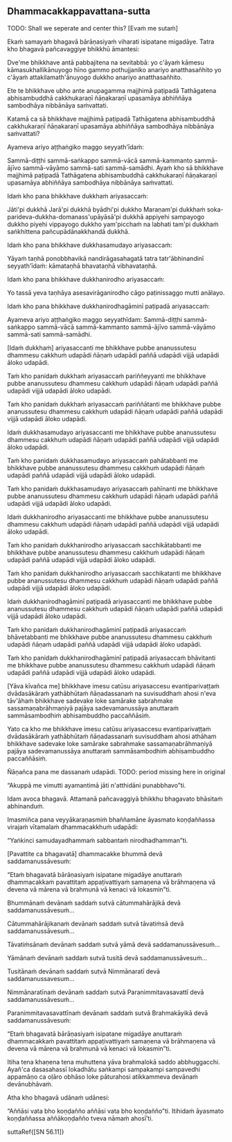 ## Dhammacakkappavattana-sutta<a id="dhammacakkappavattana-full"></a>

TODO: Shall we seperate and center this?
[Evaṁ me sutaṁ]

Ekaṁ samayaṁ bhagavā bārāṇasiyaṁ viharati isipatane migadāye. Tatra kho bhagavā pañcavaggiye bhikkhū āmantesi:

Dve'me bhikkhave antā pabbajitena na sevitabbā: yo c'āyaṁ kāmesu kāmasukhallikānuyogo hīno gammo pothujjaniko anariyo anatthasañhito yo c'āyaṁ attakilamath'ānuyogo dukkho anariyo anatthasañhito.

Ete te bhikkhave ubho ante anupagamma majjhimā paṭipadā Tathāgatena abhisambuddhā cakkhukaraṇī ñāṇakaraṇī upasamāya abhiññāya sambodhāya nibbānāya saṁvattati.

Katamā ca sā bhikkhave majjhimā paṭipadā Tathāgatena abhisambuddhā cakkhukaraṇī ñāṇakaraṇī upasamāya abhiññāya sambodhāya nibbānāya saṁvattati?

Ayameva ariyo aṭṭhaṅgiko maggo seyyath'īdaṁ:

Sammā-diṭṭhi sammā-saṅkappo sammā-vācā sammā-kammanto sammā-ājīvo sammā-vāyāmo sammā-sati sammā-samādhi.
Ayaṁ kho sā bhikkhave majjhimā paṭipadā Tathāgatena abhisambuddhā cakkhukaraṇī ñāṇakaraṇī upasamāya abhiññāya sambodhāya nibbānāya saṁvattati.

Idaṁ kho pana bhikkhave dukkhaṁ ariyasaccaṁ:

Jāti'pi dukkhā Jarā'pi dukkhā byādhi'pi dukkho Maraṇam'pi dukkhaṁ soka-parideva-dukkha-domanass'upāyāsā'pi dukkhā appiyehi sampayogo dukkho piyehi vippayogo dukkho yam'picchaṁ na labhati tam'pi dukkhaṁ saṅkhittena pañcupādānakkhandā dukkhā.

Idaṁ kho pana bhikkhave dukkhasamudayo ariyasaccaṁ:

Yāyaṁ taṇhā ponobbhavikā nandirāgasahagatā tatra tatr'ābhinandinī seyyath'īdaṁ: kāmataṇhā bhavataṇhā vibhavataṇhā.

Idaṁ kho pana bhikkhave dukkhanirodho ariyasaccaṁ:

Yo tassā yeva taṇhāya asesavirāganirodho cāgo paṭinissaggo mutti anālayo.

Idaṁ kho pana bhikkhave dukkhanirodhagāminī paṭipadā ariyasaccaṁ:

Ayameva ariyo aṭṭhaṅgiko maggo seyyathīdam: Sammā-diṭṭhi sammā-saṅkappo sammā-vācā sammā-kammanto sammā-ājīvo sammā-vāyāmo sammā-sati sammā-samādhi.

[Idaṁ dukkhaṁ] ariyasaccanti me bhikkhave pubbe ananussutesu dhammesu cakkhuṁ udapādi ñāṇaṁ udapādi paññā udapādi vijjā udapādi āloko udapādi.

Taṁ kho panidaṁ dukkhaṁ ariyasaccaṁ pariññeyyanti me bhikkhave pubbe ananussutesu dhammesu cakkhuṁ udapādi ñāṇaṁ udapādi paññā udapādi vijjā udapādi āloko udapādi.

Taṁ kho panidaṁ dukkhaṁ ariyasaccaṁ pariññātanti me bhikkhave pubbe ananussutesu dhammesu cakkhuṁ udapādi ñāṇaṁ udapādi paññā udapādi vijjā udapādi āloko udapādi.

Idaṁ dukkhasamudayo ariyasaccanti me bhikkhave pubbe ananussutesu dhammesu cakkhuṁ udapādi ñāṇaṁ udapādi paññā udapādi vijjā udapādi āloko udapādi.

Taṁ kho panidaṁ dukkhasamudayo ariyasaccaṁ pahātabbanti me bhikkhave pubbe ananussutesu dhammesu cakkhuṁ udapādi ñāṇaṁ udapādi paññā udapādi vijjā udapādi āloko udapādi.

Taṁ kho panidaṁ dukkhasamudayo ariyasaccaṁ pahīnanti me bhikkhave pubbe ananussutesu dhammesu cakkhuṁ udapādi ñāṇaṁ udapādi paññā udapādi vijjā udapādi āloko udapādi.

Idaṁ dukkhanirodho ariyasaccanti me bhikkhave pubbe ananussutesu dhammesu cakkhuṁ udapādi ñāṇaṁ udapādi paññā udapādi vijjā udapādi āloko udapādi.

Taṁ kho panidaṁ dukkhanirodho ariyasaccaṁ sacchikātabbanti me bhikkhave pubbe ananussutesu dhammesu cakkhuṁ udapādi ñāṇaṁ udapādi paññā udapādi vijjā udapādi āloko udapādi.

Taṁ kho panidaṁ dukkhanirodho ariyasaccaṁ sacchikatanti me bhikkhave pubbe ananussutesu dhammesu cakkhuṁ udapādi ñāṇaṁ udapādi paññā udapādi vijjā udapādi āloko udapādi.

Idaṁ dukkhanirodhagāminī paṭipadā ariyasaccanti me bhikkhave pubbe ananussutesu dhammesu cakkhuṁ udapādi ñāṇaṁ udapādi paññā udapādi vijjā udapādi āloko udapādi.

Taṁ kho panidaṁ dukkhanirodhagāminī paṭipadā ariyasaccaṁ bhāvetabbanti me bhikkhave pubbe ananussutesu dhammesu cakkhuṁ udapādi ñāṇaṁ udapādi paññā udapādi vijjā udapādi āloko udapādi.

Taṁ kho panidaṁ dukkhanirodhagāminī paṭipadā ariyasaccaṁ bhāvitanti me bhikkhave pubbe ananussutesu dhammesu cakkhuṁ udapādi ñāṇaṁ udapādi paññā udapādi vijjā udapādi āloko udapādi.

[Yāva kīvañca me] bhikkhave imesu catūsu ariyasaccesu evantiparivaṭṭaṁ dvādasākāraṁ yathābhūtaṁ ñāṇadassanaṁ na suvisuddhaṁ ahosi n'eva tāv'āhaṁ bhikkhave sadevake loke samārake sabrahmake sassamaṇabrāhmaṇiyā pajāya sadevamanussāya anuttaraṁ sammāsambodhiṁ abhisambuddho paccaññāsiṁ.

Yato ca kho me bhikkhave imesu catūsu ariyasaccesu evantiparivaṭṭaṁ dvādasākāraṁ yathābhūtaṁ ñāṇadassanaṁ suvisuddham ahosi athāham bhikkhave sadevake loke samārake sabrahmake sassamaṇabrāhmaṇiyā pajāya sadevamanussāya anuttaraṁ sammāsambodhiṁ abhisambuddho paccaññāsiṁ.

Ñāṇañca pana me dassanaṁ udapādi. TODO: period missing here in original

“Akuppā me vimutti ayamantimā jāti n'atthidāni punabbhavo”ti.

Idam avoca bhagavā. Attamanā pañcavaggiyā bhikkhu bhagavato bhāsitaṁ abhinanduṁ.

Imasmiñca pana veyyākaraṇasmiṁ bhaññamāne āyasmato koṇḍaññassa virajaṁ vītamalaṁ dhammacakkhuṁ udapādi:

“Yaṅkinci samudayadhammaṁ sabbantaṁ nirodhadhamman”ti.

[Pavattite ca bhagavatā] dhammacakke bhummā devā saddamanussāvesuṁ:

“Etaṁ bhagavatā bārāṇasiyaṁ isipatane migadāye anuttaraṁ dhammacakkaṁ pavattitaṁ appaṭivattiyaṁ samaṇena vā brāhmaṇena vā devena vā mārena vā brahmunā vā kenaci vā lokasmin”ti.

Bhummānaṁ devānaṁ saddaṁ sutvā cātummahārājikā devā saddamanussāvesuṁ...

Cātummahārājikanaṁ devānaṁ saddaṁ sutvā tāvatiṁsā devā saddamanussāvesuṁ...

Tāvatiṁsānaṁ devānaṁ saddaṁ sutvā yāmā devā saddamanussāvesuṁ...

Yāmānaṁ devānaṁ saddaṁ sutvā tusitā devā saddamanussāvesuṁ...

Tusitānaṁ devānaṁ saddaṁ sutvā Nimmānaratī devā saddamanussavesum...

Nimmānaratīnaṁ devānaṁ saddaṁ sutvā Paranimmitavasavattī devā saddamanussāvesuṁ...

Paranimmitavasavattīnaṁ devānaṁ saddaṁ sutvā Brahmakāyikā devā saddamanussāvesuṁ:

“Etaṁ bhagavatā bārāṇasiyaṁ isipatane migadāye anuttaraṁ dhammacakkaṁ pavattitaṁ appaṭivattiyaṁ samaṇena vā brāhmaṇena vā devena vā mārena vā brahmunā vā kenaci vā lokasmin”ti.

Itiha tena khaṇena tena muhuttena yāva brahmalokā saddo abbhuggacchi. Ayañ'ca dasasahassī lokadhātu saṅkampi sampakampi sampavedhi appamāṇo ca oḷāro obhāso loke pāturahosi atikkammeva devānaṁ devānubhāvaṁ.

Atha kho bhagavā udānaṁ udānesi:

“Aññāsi vata bho koṇḍañño aññāsi vata bho koṇḍañño”ti. Itihidaṁ āyasmato koṇḍaññassa aññākoṇḍañño tveva nāmaṁ ahosī’ti.

suttaRef{[SN 56.11]}
